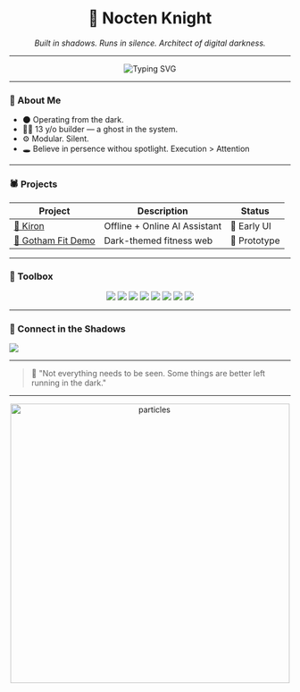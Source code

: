  <h1 align="center">🦇 Nocten Knight</h1>  
<p align="center"><i>Built in shadows. Runs in silence. Architect of digital darkness.</i></p>  
  
---  
  
<p align="center">  
  <img src="https://readme-typing-svg.demolab.com/?font=Fira+Code&pause=1000&center=true&width=435&color=00FFFF&lines=Built+Diffrent;Self-taught.;Batman+Inspired." alt="Typing SVG" />  
</p>  
  
---  
  
### 🧍 About Me  
  
- 🌑 Operating from the dark. 
- 🤷‍♂️ 13 y/o builder — a ghost in the system.  
- ⚙ Modular. Silent.  
- 🕳️ Believe in persence withou spotlight. Execution > Attention  
  
---  
  
### 🕷 Projects  
  
| Project | Description | Status |  
|--------|-------------|--------|  
| [🧠 Kiron](https://github.com/noctenknight/Kiron) | Offline + Online AI Assistant | 🚧 Early UI |  
| [💪 Gotham Fit Demo](https://noctenknight.github.io/Gotham-fit-demo/) | Dark-themed fitness web | 🧪 Prototype |  
  
---  
  
### 🧰 Toolbox  
  
<p align="center">  
  <img src="https://img.shields.io/badge/Python-000000?style=for-the-badge&logo=python&logoColor=white"/>  
  <img src="https://img.shields.io/badge/Flask-000000?style=for-the-badge&logo=flask&logoColor=white"/>  
  <img src="https://img.shields.io/badge/Ollama-000000?style=for-the-badge"/>  
  <img src="https://img.shields.io/badge/HTML-000000?style=for-the-badge&logo=html5&logoColor=white"/>  
  <img src="https://img.shields.io/badge/CSS-000000?style=for-the-badge&logo=css3&logoColor=white"/>  
  <img src="https://img.shields.io/badge/JavaScript-000000?style=for-the-badge&logo=javascript&logoColor=white"/>  
  <img src="https://img.shields.io/badge/Git-000000?style=for-the-badge&logo=git&logoColor=white"/>  
  <img src="https://img.shields.io/badge/VS+Code-000000?style=for-the-badge&logo=visualstudiocode&logoColor=white"/>  
</p>  
  
---  
  
### 📡 Connect in the Shadows  
  
<a href="https://instagram.com/YOUR_USERNAME" target="_blank">  
  <img src="https://img.shields.io/badge/Instagram-000000?style=for-the-badge&logo=instagram&logoColor=white" />  
</a>  
  
---  
  
> 🖤 "Not everything needs to be seen. Some things are better left running in the dark."  
  
---  
  
<p align="center">  
  <img src="https://media.giphy.com/media/13F5BnmqVOfKhy/giphy.gif" width="500px" alt="particles">  
</p>
